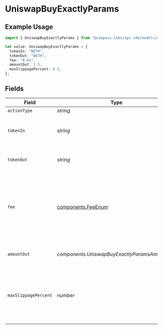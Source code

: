 # UniswapBuyExactlyParams

## Example Usage

```typescript
import { UniswapBuyExactlyParams } from "@compass-labs/api-sdk/models/components";

let value: UniswapBuyExactlyParams = {
  tokenIn: "WETH",
  tokenOut: "WETH",
  fee: "0.01",
  amountOut: 1.5,
  maxSlippagePercent: 0.5,
};
```

## Fields

| Field                                                                                    | Type                                                                                     | Required                                                                                 | Description                                                                              | Example                                                                                  |
| ---------------------------------------------------------------------------------------- | ---------------------------------------------------------------------------------------- | ---------------------------------------------------------------------------------------- | ---------------------------------------------------------------------------------------- | ---------------------------------------------------------------------------------------- |
| `actionType`                                                                             | *string*                                                                                 | :heavy_minus_sign:                                                                       | N/A                                                                                      |                                                                                          |
| `tokenIn`                                                                                | *string*                                                                                 | :heavy_check_mark:                                                                       | The symbol or address of the token to swap from..                                        | WETH                                                                                     |
| `tokenOut`                                                                               | *string*                                                                                 | :heavy_check_mark:                                                                       | The symbol or address of the token to swap to..                                          | WETH                                                                                     |
| `fee`                                                                                    | [components.FeeEnum](../../models/components/feeenum.md)                                 | :heavy_check_mark:                                                                       | The transaction fee of a Uniswap pool in bips.<br/><br/>Uniswap supports 4 different fee levels. |                                                                                          |
| `amountOut`                                                                              | *components.UniswapBuyExactlyParamsAmountOut*                                            | :heavy_check_mark:                                                                       | The amount of 'token_out' to buy.                                                        | 1.5                                                                                      |
| `maxSlippagePercent`                                                                     | *number*                                                                                 | :heavy_check_mark:                                                                       | The maximum slippage allowed in percent. e.g. `1` means `1 %` slippage allowed.          | 0.5                                                                                      |